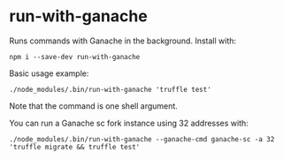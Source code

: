 # run-with-ganache
Runs commands with Ganache in the background. Install with:

```
npm i --save-dev run-with-ganache
```

Basic usage example:

```
./node_modules/.bin/run-with-ganache 'truffle test'
```

Note that the command is one shell argument.


You can run a Ganache sc fork instance using 32 addresses with:

```
./node_modules/.bin/run-with-ganache --ganache-cmd ganache-sc -a 32 'truffle migrate && truffle test'
```
